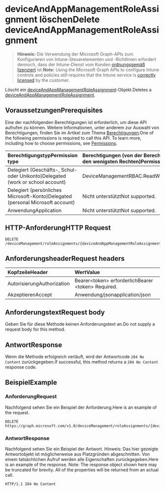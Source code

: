 # <a name="delete-deviceandappmanagementroleassignment"></a><span data-ttu-id="a983b-101">deviceAndAppManagementRoleAssignment löschen</span><span class="sxs-lookup"><span data-stu-id="a983b-101">Delete deviceAndAppManagementRoleAssignment</span></span>

> <span data-ttu-id="a983b-102">**Hinweis:** Die Verwendung der Microsoft Graph-APIs zum Konfigurieren von Intune-Steuerelementen und -Richtlinien erfordert dennoch, dass der Intune-Dienst vom Kunden [ordnungsgemäß lizenziert](https://go.microsoft.com/fwlink/?linkid=839381) ist.</span><span class="sxs-lookup"><span data-stu-id="a983b-102">**Note:** Using the Microsoft Graph APIs to configure Intune controls and policies still requires that the Intune service is [correctly licensed](https://go.microsoft.com/fwlink/?linkid=839381) by the customer.</span></span>

<span data-ttu-id="a983b-103">Löscht ein [deviceAndAppManagementRoleAssignment](../resources/intune_rbac_deviceandappmanagementroleassignment.md)-Objekt.</span><span class="sxs-lookup"><span data-stu-id="a983b-103">Deletes a [deviceAndAppManagementRoleAssignment](../resources/intune_rbac_deviceandappmanagementroleassignment.md).</span></span>
## <a name="prerequisites"></a><span data-ttu-id="a983b-104">Voraussetzungen</span><span class="sxs-lookup"><span data-stu-id="a983b-104">Prerequisites</span></span>
<span data-ttu-id="a983b-p101">Eine der nachfolgenden Berechtigungen ist erforderlich, um diese API aufrufen zu können. Weitere Informationen, unter anderem zur Auswahl von Berechtigungen, finden Sie im Artikel zum Thema [Berechtigungen](../../../concepts/permissions_reference.md).</span><span class="sxs-lookup"><span data-stu-id="a983b-p101">One of the following permissions is required to call this API. To learn more, including how to choose permissions, see [Permissions](../../../concepts/permissions_reference.md).</span></span>

|<span data-ttu-id="a983b-107">Berechtigungstyp</span><span class="sxs-lookup"><span data-stu-id="a983b-107">Permission type</span></span>|<span data-ttu-id="a983b-108">Berechtigungen (von der Berechtigung mit den meisten Rechten zu der mit den wenigsten Rechten)</span><span class="sxs-lookup"><span data-stu-id="a983b-108">Permissions (from most to least privileged)</span></span>|
|:---|:---|
|<span data-ttu-id="a983b-109">Delegiert (Geschäfts-, Schul- oder Unikonto)</span><span class="sxs-lookup"><span data-stu-id="a983b-109">Delegated (work or school account)</span></span>|<span data-ttu-id="a983b-110">DeviceManagementRBAC.ReadWrite.All</span><span class="sxs-lookup"><span data-stu-id="a983b-110">DeviceManagementRBAC.ReadWrite.All</span></span>|
|<span data-ttu-id="a983b-111">Delegiert (persönliches Microsoft-Konto)</span><span class="sxs-lookup"><span data-stu-id="a983b-111">Delegated (personal Microsoft account)</span></span>|<span data-ttu-id="a983b-112">Nicht unterstützt</span><span class="sxs-lookup"><span data-stu-id="a983b-112">Not supported.</span></span>|
|<span data-ttu-id="a983b-113">Anwendung</span><span class="sxs-lookup"><span data-stu-id="a983b-113">Application</span></span>|<span data-ttu-id="a983b-114">Nicht unterstützt</span><span class="sxs-lookup"><span data-stu-id="a983b-114">Not supported.</span></span>|

## <a name="http-request"></a><span data-ttu-id="a983b-115">HTTP-Anforderung</span><span class="sxs-lookup"><span data-stu-id="a983b-115">HTTP Request</span></span>
<!-- {
  "blockType": "ignored"
}
-->
``` http
DELETE /deviceManagement/roleAssignments/{deviceAndAppManagementRoleAssignmentId}
```

## <a name="request-headers"></a><span data-ttu-id="a983b-116">Anforderungsheader</span><span class="sxs-lookup"><span data-stu-id="a983b-116">Request headers</span></span>
|<span data-ttu-id="a983b-117">Kopfzeile</span><span class="sxs-lookup"><span data-stu-id="a983b-117">Header</span></span>|<span data-ttu-id="a983b-118">Wert</span><span class="sxs-lookup"><span data-stu-id="a983b-118">Value</span></span>|
|:---|:---|
|<span data-ttu-id="a983b-119">Autorisierung</span><span class="sxs-lookup"><span data-stu-id="a983b-119">Authorization</span></span>|<span data-ttu-id="a983b-120">Bearer&lt;token&gt; erforderlich</span><span class="sxs-lookup"><span data-stu-id="a983b-120">Bearer &lt;token&gt; Required.</span></span>|
|<span data-ttu-id="a983b-121">Akzeptieren</span><span class="sxs-lookup"><span data-stu-id="a983b-121">Accept</span></span>|<span data-ttu-id="a983b-122">Anwendung/json</span><span class="sxs-lookup"><span data-stu-id="a983b-122">application/json</span></span>|

## <a name="request-body"></a><span data-ttu-id="a983b-123">Anforderungstext</span><span class="sxs-lookup"><span data-stu-id="a983b-123">Request body</span></span>
<span data-ttu-id="a983b-124">Geben Sie für diese Methode keinen Anforderungstext an.</span><span class="sxs-lookup"><span data-stu-id="a983b-124">Do not supply a request body for this method.</span></span>

## <a name="response"></a><span data-ttu-id="a983b-125">Antwort</span><span class="sxs-lookup"><span data-stu-id="a983b-125">Response</span></span>
<span data-ttu-id="a983b-126">Wenn die Methode erfolgreich verläuft, wird der Antwortcode `204 No Content` zurückgegeben.</span><span class="sxs-lookup"><span data-stu-id="a983b-126">If successful, this method returns a `204 No Content` response code.</span></span>

## <a name="example"></a><span data-ttu-id="a983b-127">Beispiel</span><span class="sxs-lookup"><span data-stu-id="a983b-127">Example</span></span>
### <a name="request"></a><span data-ttu-id="a983b-128">Anforderung</span><span class="sxs-lookup"><span data-stu-id="a983b-128">Request</span></span>
<span data-ttu-id="a983b-129">Nachfolgend sehen Sie ein Beispiel der Anforderung.</span><span class="sxs-lookup"><span data-stu-id="a983b-129">Here is an example of the request.</span></span>
``` http
DELETE https://graph.microsoft.com/v1.0/deviceManagement/roleAssignments/{deviceAndAppManagementRoleAssignmentId}
```

### <a name="response"></a><span data-ttu-id="a983b-130">Antwort</span><span class="sxs-lookup"><span data-stu-id="a983b-130">Response</span></span>
<span data-ttu-id="a983b-p102">Nachfolgend sehen Sie ein Beispiel der Antwort. Hinweis: Das hier gezeigte Antwortobjekt ist möglicherweise aus Platzgründen abgeschnitten. Von einem tatsächlichen Aufruf werden alle Eigenschaften zurückgegeben.</span><span class="sxs-lookup"><span data-stu-id="a983b-p102">Here is an example of the response. Note: The response object shown here may be truncated for brevity. All of the properties will be returned from an actual call.</span></span>
``` http
HTTP/1.1 204 No Content
```








